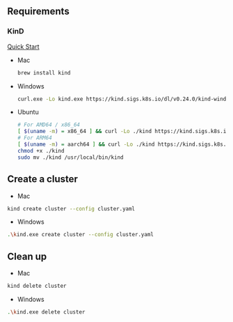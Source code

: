 ## Requirements

### KinD

[Quick Start](https://kind.sigs.k8s.io/docs/user/quick-start/#installation)

- Mac
    ```bash
    brew install kind
    ```

- Windows
    ```bash
    curl.exe -Lo kind.exe https://kind.sigs.k8s.io/dl/v0.24.0/kind-windows-amd64
    ```

- Ubuntu
    ```bash
    # For AMD64 / x86_64
    [ $(uname -m) = x86_64 ] && curl -Lo ./kind https://kind.sigs.k8s.io/dl/v0.24.0/kind-linux-amd64
    # For ARM64
    [ $(uname -m) = aarch64 ] && curl -Lo ./kind https://kind.sigs.k8s.io/dl/v0.24.0/kind-linux-arm64
    chmod +x ./kind
    sudo mv ./kind /usr/local/bin/kind 
    ```

## Create a cluster

- Mac
```bash
kind create cluster --config cluster.yaml
```

- Windows
```bash
.\kind.exe create cluster --config cluster.yaml
```

## Clean up
- Mac
```bash
kind delete cluster
```

- Windows
```bash
.\kind.exe delete cluster
```

